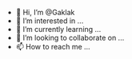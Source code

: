 - 👋 Hi, I’m @Gaklak
- 👀 I’m interested in ...
- 🌱 I’m currently learning ...
- 💞️ I’m looking to collaborate on ...
- 📫 How to reach me ...

<!---
Gaklak/Gaklak is a ✨ special ✨ repository because its `README.md` (this file) appears on your GitHub profile.
You can click the Preview link to take a look at your changes.
--->
